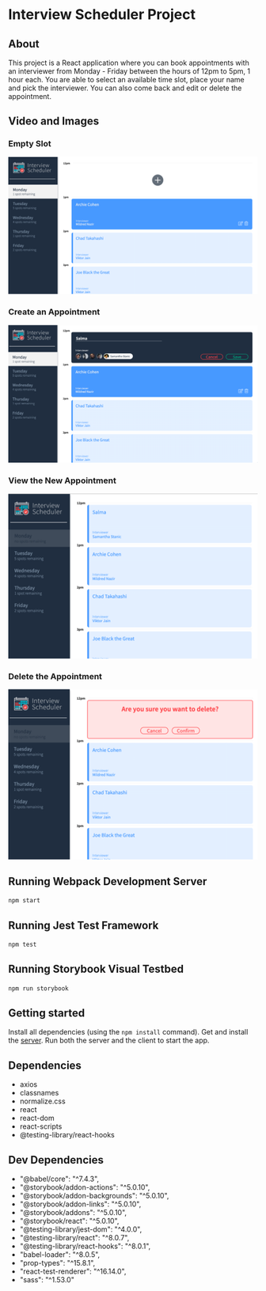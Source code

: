 # Interview Scheduler Project

## About
This project is a React application where you can book appointments with an interviewer from Monday - Friday between the hours of 12pm to 5pm, 1 hour each. You are able to select an available time slot, place your name and pick the interviewer. You can also come back and edit or delete the appointment. 


## Video and Images

### Empty Slot
![Empty Slot](https://github.com/salmy101/scheduler/blob/master/docs/empty.png?raw=true)

### Create an Appointment
![Creating appointment](https://github.com/salmy101/scheduler/blob/master/docs/creating.png?raw=true) 


### View the New Appointment
![Show New appointment](https://github.com/salmy101/scheduler/blob/master/docs/show.png?raw=true)


### Delete the Appointment
![Deleting Slot](https://github.com/salmy101/scheduler/blob/master/docs/deleting.png?raw=true)



## Running Webpack Development Server

```sh
npm start
```

## Running Jest Test Framework

```sh
npm test
```

## Running Storybook Visual Testbed

```sh
npm run storybook
```


## Getting started 
Install all dependencies (using the `npm install` command).
Get and install the [server](https://github.com/lighthouse-labs/scheduler-api "scheduler-api server").
Run both the server and the client to start the app.

## Dependencies
- axios
- classnames
- normalize.css
- react
- react-dom
- react-scripts
- @testing-library/react-hooks

## Dev Dependencies
  - "@babel/core": "^7.4.3",
  - "@storybook/addon-actions": "^5.0.10",
  - "@storybook/addon-backgrounds": "^5.0.10",
  - "@storybook/addon-links": "^5.0.10",
  - "@storybook/addons": "^5.0.10",
  - "@storybook/react": "^5.0.10",
  - "@testing-library/jest-dom": "^4.0.0",
  - "@testing-library/react": "^8.0.7",
  - "@testing-library/react-hooks": "^8.0.1",
  - "babel-loader": "^8.0.5",
  - "prop-types": "^15.8.1",
  - "react-test-renderer": "^16.14.0",
  - "sass": "^1.53.0"
